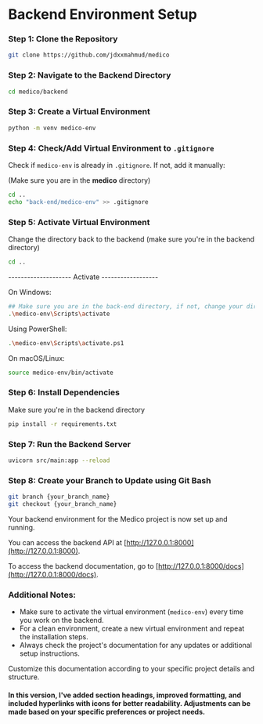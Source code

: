 
# Backend Environment Setup

### Step 1: Clone the Repository
```bash
git clone https://github.com/jdxxmahmud/medico
```

### Step 2: Navigate to the Backend Directory
```bash
cd medico/backend
```

### Step 3: Create a Virtual Environment
```bash
python -m venv medico-env
```

### Step 4: Check/Add Virtual Environment to `.gitignore`
Check if `medico-env` is already in `.gitignore`. If not, add it manually:

(Make sure you are in the **medico** directory)

```bash
cd ..
echo "back-end/medico-env" >> .gitignore
```

### Step 5: Activate Virtual Environment

Change the directory back to the backend (make sure you're in the backend directory)
```bash
cd ..
```
-------------------- Activate ------------------

On Windows:
```bash
## Make sure you are in the back-end directory, if not, change your directory using "cd back-end"
.\medico-env\Scripts\activate
```
Using PowerShell:
```bash
.\medico-env\Scripts\activate.ps1
```
On macOS/Linux:
```bash
source medico-env/bin/activate
```

### Step 6: Install Dependencies

Make sure you're in the backend directory

```bash
pip install -r requirements.txt
```

### Step 7: Run the Backend Server
```bash
uvicorn src/main:app --reload
```

### Step 8: Create your Branch to Update using Git Bash
```bash
git branch {your_branch_name}
git checkout {your_branch_name}
```

Your backend environment for the Medico project is now set up and running.

You can access the backend API at [http://127.0.0.1:8000](http://127.0.0.1:8000).

To access the backend documentation, go to [http://127.0.0.1:8000/docs](http://127.0.0.1:8000/docs).

### Additional Notes:
- Make sure to activate the virtual environment (`medico-env`) every time you work on the backend.
- For a clean environment, create a new virtual environment and repeat the installation steps.
- Always check the project's documentation for any updates or additional setup instructions.

Customize this documentation according to your specific project details and structure.


#### In this version, I've added section headings, improved formatting, and included hyperlinks with icons for better readability. Adjustments can be made based on your specific preferences or project needs.
